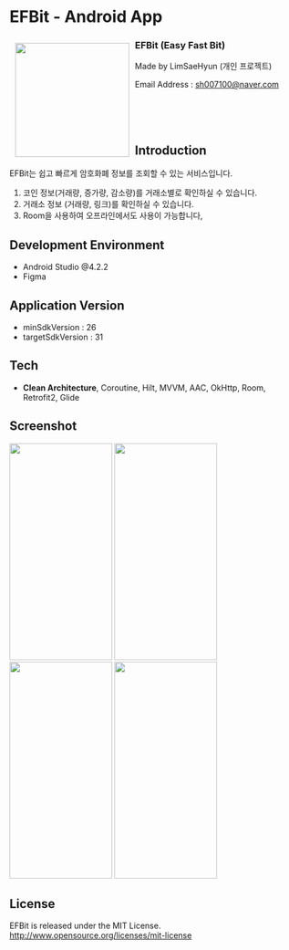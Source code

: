 # EFBit - Android App
<img src="https://user-images.githubusercontent.com/80076029/148011213-ad21be36-387a-4617-b3c6-fe5f07a0add3.png" align="left"
width="200" hspace="10" vspace="10">

### EFBit (Easy Fast Bit)
Made by LimSaeHyun (개인 프로젝트)

Email Address : sh007100@naver.com

<br>
<br>
<br>

## Introduction
EFBit는 쉽고 빠르게 암호화폐 정보를 조회할 수 있는 서비스입니다.
1. 코인 정보(거래량, 증가량, 감소량)를 거래소별로 확인하실 수 있습니다.
2. 거래소 정보 (거래량, 링크)를 확인하실 수 있습니다.
3. Room을 사용하여 오프라인에서도 사용이 가능합니다,

## Development Environment
- Android Studio @4.2.2
- Figma

## Application Version
- minSdkVersion : 26
- targetSdkVersion : 31

## Tech
- **Clean Architecture**, Coroutine, Hilt, MVVM, AAC, OkHttp, Room, Retrofit2, Glide

## Screenshot
<img src="https://user-images.githubusercontent.com/80076029/148011773-ad7cc9ef-9272-4bb4-8bfa-f0990e441856.png" width="180px" height="380px"></img>
<img src="https://user-images.githubusercontent.com/80076029/148011779-683affad-84a0-49c3-b61b-2620923be50e.png" width="180px" height="380px"></img>
<img src="https://user-images.githubusercontent.com/80076029/148011786-d5004d7f-9e09-482f-9601-99246d5225be.png" width="180px" height="380px"></img>
<img src="https://user-images.githubusercontent.com/80076029/148011790-54065232-71b9-4f53-a004-cffed53e3ef7.png" width="180px" height="380px"></img>

## License
EFBit is released under the MIT License. http://www.opensource.org/licenses/mit-license

